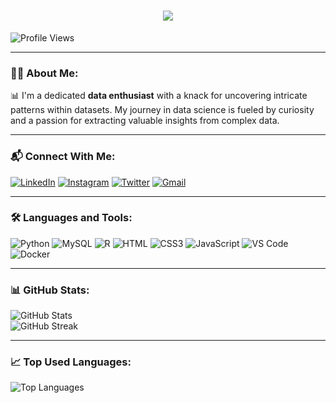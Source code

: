<h1 align="center">
  <a href="https://git.io/typing-svg">
    <img src="https://readme-typing-svg.herokuapp.com?lines=Hello,+There!+👋;I'm+Naveen+R....;Nice+to+meet+you!&center=true&size=30">
  </a>
</h1>

<p>
  <img src="https://komarev.com/ghpvc/?username=naveen3830&color=brightgreen" alt="Profile Views"/>
</p>

---

### 👨‍💻 About Me:
📊 I'm a dedicated **data enthusiast** with a knack for uncovering intricate patterns within datasets. My journey in data science is fueled by curiosity and a passion for extracting valuable insights from complex data.

---

### 📬 Connect With Me:
<p>
  <a href="https://www.linkedin.com/in/naveen3830/" target="_blank"><img src="https://img.shields.io/badge/LinkedIn-0077B5?style=for-the-badge&logo=linkedin&logoColor=white" alt="LinkedIn"></a>
  <a href="https://www.instagram.com/_naveenr8/" target="_blank"><img src="https://img.shields.io/badge/Instagram-E4405F?style=for-the-badge&logo=instagram&logoColor=white" alt="Instagram"></a>
  <a href="https://twitter.com/Naveen3830" target="_blank"><img src="https://img.shields.io/badge/Twitter-1DA1F2?style=for-the-badge&logo=twitter&logoColor=white" alt="Twitter"></a>
  <a href="mailto:naveenr3830@gmail.com" target="_blank"><img src="https://img.shields.io/badge/Gmail-D14836?style=for-the-badge&logo=gmail&logoColor=white" alt="Gmail"></a>
</p>

---

### 🛠️ Languages and Tools:
<p>
  <img src="https://img.shields.io/badge/Python-14354C?style=for-the-badge&logo=python&logoColor=white" alt="Python">
  <img src="https://img.shields.io/badge/MySQL-00000F?style=for-the-badge&logo=mysql&logoColor=white" alt="MySQL">
  <img src="https://img.shields.io/badge/R-276DC3?style=for-the-badge&logo=r&logoColor=white" alt="R">
  <img src="https://img.shields.io/badge/HTML-239120?style=for-the-badge&logo=html5&logoColor=white" alt="HTML">
  <img src="https://img.shields.io/badge/CSS-239120?&style=for-the-badge&logo=css3&logoColor=white" alt="CSS3">
  <img src="https://img.shields.io/badge/JavaScript-323330?style=for-the-badge&logo=javascript&logoColor=F7DF1E" alt="JavaScript">
  <img src="https://img.shields.io/badge/Visual_Studio_Code-0078D4?style=for-the-badge&logo=visual%20studio%20code&logoColor=white" alt="VS Code">
  <img src="https://img.shields.io/badge/Docker-0CC1F3?style=for-the-badge&logo=docker&logoColor=white" alt="Docker">
</p>

---

### 📊 GitHub Stats:
<p>
  <img src="https://github-readme-stats.vercel.app/api?username=naveen3830&show_icons=true&include_all_commits=true&theme=algolia&hide_border=true" alt="GitHub Stats">
  <br>
  <img src="https://github-readme-streak-stats.herokuapp.com/?user=naveen3830&theme=algolia&hide_border=true" alt="GitHub Streak">
</p>

---

### 📈 Top Used Languages:
<p>
  <img src="https://github-readme-stats.vercel.app/api/top-langs/?username=naveen3830&theme=blue-green&layout=compact&hide_border=true" alt="Top Languages">
</p>
